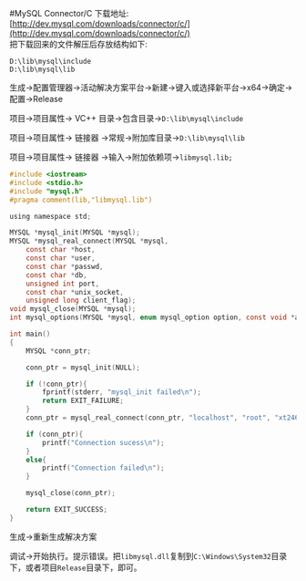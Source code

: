 #MySQL Connector/C
下载地址: [http://dev.mysql.com/downloads/connector/c/](http://dev.mysql.com/downloads/connector/c/)			
把下载回来的文件解压后存放结构如下:		
```text
D:\lib\mysql\include
D:\lib\mysql\lib
```
生成->配置管理器->活动解决方案平台->新建->键入或选择新平台->x64->确定->配置->Release

项目->项目属性-> VC++ 目录->包含目录->`D:\lib\mysql\include`

项目->项目属性-> 链接器 ->常规->附加库目录->`D:\lib\mysql\lib`

项目->项目属性-> 链接器 ->输入->附加依赖项->`libmysql.lib;`
```c
#include <iostream>
#include <stdio.h>
#include "mysql.h"
#pragma comment(lib,"libmysql.lib")

using namespace std;

MYSQL *mysql_init(MYSQL *mysql);
MYSQL *mysql_real_connect(MYSQL *mysql,
	const char *host,
	const char *user,
	const char *passwd,
	const char *db,
	unsigned int port,
	const char *unix_socket,
	unsigned long client_flag);
void mysql_close(MYSQL *mysql);
int mysql_options(MYSQL *mysql, enum mysql_option option, const void *arg);

int main()
{
	MYSQL *conn_ptr;

	conn_ptr = mysql_init(NULL);

	if (!conn_ptr){
		fprintf(stderr, "mysql_init failed\n");
		return EXIT_FAILURE;
	}
	conn_ptr = mysql_real_connect(conn_ptr, "localhost", "root", "xt246402", "mysql", 0, NULL, 0);

	if (conn_ptr){
		printf("Connection sucess\n");
	}
	else{
		printf("Connection failed\n");
	}

	mysql_close(conn_ptr);

	return EXIT_SUCCESS;
}
```
生成->重新生成解决方案

调试->开始执行。提示错误。把`libmysql.dll`复制到`C:\Windows\System32`目录下，或者项目`Release`目录下，即可。
